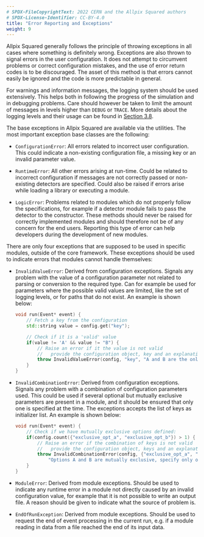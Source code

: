```yaml
---
# SPDX-FileCopyrightText: 2022 CERN and the Allpix Squared authors
# SPDX-License-Identifier: CC-BY-4.0
title: "Error Reporting and Exceptions"
weight: 9
---
```


Allpix Squared generally follows the principle of throwing exceptions in all cases where something is definitely wrong.
Exceptions are also thrown to signal errors in the user configuration. It does not attempt to circumvent problems or correct
configuration mistakes, and the use of error return codes is to be discouraged. The asset of this method is that errors
cannot easily be ignored and the code is more predictable in general.

For warnings and information messages, the logging system should be used extensively. This helps both in following the
progress of the simulation and in debugging problems. Care should however be taken to limit the amount of messages in levels
higher than `DEBUG` or `TRACE`. More details about the logging levels and their usage can be found in
[Section 3.8](../03_getting_started/08_logging_and_verbosity.md).

The base exceptions in Allpix Squared are available via the utilities. The most important exception base classes are the
following:

-   `ConfigurationError`:
    All errors related to incorrect user configuration. This could indicate a non-existing configuration file, a missing key
    or an invalid parameter value.

-   `RuntimeError`:
    All other errors arising at run-time. Could be related to incorrect configuration if messages are not correctly passed or
    non-existing detectors are specified. Could also be raised if errors arise while loading a library or executing a module.

-   `LogicError`:
    Problems related to modules which do not properly follow the specifications, for example if a detector module fails to
    pass the detector to the constructor. These methods should never be raised for correctly implemented modules and should
    therefore not be of any concern for the end users. Reporting this type of error can help developers during the
    development of new modules.

There are only four exceptions that are supposed to be used in specific modules, outside of the core framework. These
exceptions should be used to indicate errors that modules cannot handle themselves:

-   `InvalidValueError`:
    Derived from configuration exceptions. Signals any problem with the value of a configuration parameter not related to
    parsing or conversion to the required type. Can for example be used for parameters where the possible valid values are
    limited, like the set of logging levels, or for paths that do not exist. An example is shown below:

    ```cpp
    void run(Event* event) {
        // Fetch a key from the configuration
        std::string value = config.get("key");

        // Check if it is a 'valid' value
        if(value != 'A' && value != "B") {
            // Raise an error if it the value is not valid
            //   provide the configuration object, key and an explanation
            throw InvalidValueError(config, "key", "A and B are the only allowed values");
        }
    }
    ```

-   `InvalidCombinationError`:
    Derived from configuration exceptions. Signals any problem with a combination of configuration parameters used. This
    could be used if several optional but mutually exclusive parameters are present in a module, and it should be ensured
    that only one is specified at the time. The exceptions accepts the list of keys as initializer list. An example is shown
    below:

    ```cpp
    void run(Event* event) {
        // Check if we have mutually exclusive options defined:
        if(config.count({"exclusive_opt_a", "exclusive_opt_b"}) > 1) {
            // Raise an error if the combination of keys is not valid
            //   provide the configuration object, keys and an explanation
            throw InvalidCombinationError(config, {"exclusive_opt_a", "exclusive_opt_b"},
                "Options A and B are mutually exclusive, specify only one.");
        }
    }
    ```

-   `ModuleError`:
    Derived from module exceptions. Should be used to indicate any runtime error in a module not directly caused by an
    invalid configuration value, for example that it is not possible to write an output file. A reason should be given to
    indicate what the source of problem is.

-   `EndOfRunException`:
    Derived from module exceptions. Should be used to request the end of event processing in the current run, e.g. if a
    module reading in data from a file reached the end of its input data.
